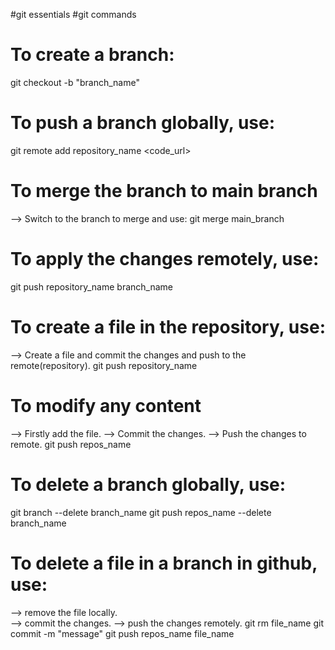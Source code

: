 #git essentials
#git commands

# To create a branch:
git checkout -b "branch_name"

# To push a branch globally, use:
git remote add repository_name <code_url>

# To merge the branch to main branch
--> Switch to the branch to merge and use:
git merge main_branch

# To apply the changes remotely, use:
git push repository_name branch_name

# To create a file in the repository, use:
--> Create a file and commit the changes and push to the remote(repository).
git push repository_name

# To modify any content
--> Firstly add the file.
--> Commit the changes.
--> Push the changes to remote.
git push repos_name

# To delete a branch globally, use:
git branch --delete branch_name
git push repos_name --delete branch_name

# To delete a file in a branch in github, use:
--> remove the file locally. <br>
--> commit the changes.
--> push the changes remotely.
git rm file_name
git commit -m "message"
git push repos_name file_name
